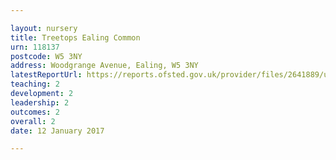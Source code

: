 ```yaml
---

layout: nursery
title: Treetops Ealing Common
urn: 118137
postcode: W5 3NY
address: Woodgrange Avenue, Ealing, W5 3NY
latestReportUrl: https://reports.ofsted.gov.uk/provider/files/2641889/urn/118137.pdf
teaching: 2
development: 2
leadership: 2
outcomes: 2
overall: 2
date: 12 January 2017

---
```

